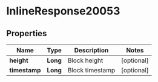 
# InlineResponse20053

## Properties
Name | Type | Description | Notes
------------ | ------------- | ------------- | -------------
**height** | **Long** | Block height |  [optional]
**timestamp** | **Long** | Block timestamp |  [optional]



